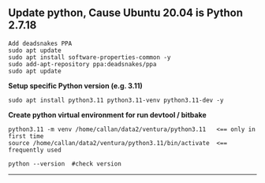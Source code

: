 ## Update python, Cause Ubuntu 20.04 is Python 2.7.18
```				
Add deadsnakes PPA					
sudo apt update					
sudo apt install software-properties-common -y					
sudo add-apt-repository ppa:deadsnakes/ppa					
sudo apt update
```					
					
**Setup specific Python version (e.g. 3.11)**
```					
sudo apt install python3.11 python3.11-venv python3.11-dev -y
```					
					
**Create python virtual environment for run devtool / bitbake**
```					
python3.11 -m venv /home/callan/data2/ventura/python3.11   <== only in first time					
source /home/callan/data2/ventura/python3.11/bin/activate  <== frequently used
```
```					
python --version  #check version	
```
---
